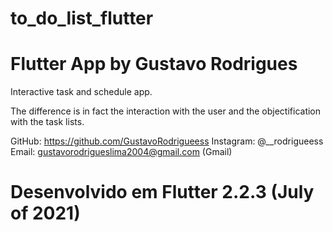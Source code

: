 # to_do_list_flutter
# Flutter App by Gustavo Rodrigues

  Interactive task and schedule app.

  The difference is in fact the interaction with the user and the objectification with the task lists.

GitHub: https://github.com/GustavoRodrigueess
Instagram: @__rodrigueess
Email: gustavorodrigueslima2004@gmail.com (Gmail)
# Desenvolvido em Flutter 2.2.3 (July of 2021)
